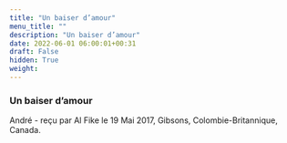 ```yaml
---
title: "Un baiser d’amour"
menu_title: ""
description: "Un baiser d’amour"
date: 2022-06-01 06:00:01+00:31
draft: False
hidden: True
weight:
---
```

### Un baiser d’amour

André - reçu par Al Fike le 19 Mai 2017, Gibsons, Colombie-Britannique, Canada.



